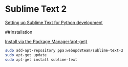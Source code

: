 # Sublime Text 2

[Setting up Sublime Text for Python development](https://dbader.org/blog/setting-up-sublime-text-for-python-development)

##Installation

[Install via the Package Manager(apt-get)](http://askubuntu.com/questions/172698/how-do-i-install-sublime-text-2-3)

```bash
sudo add-apt-repository ppa:webupd8team/sublime-text-2
sudo apt-get update
sudo apt-get install sublime-text
```